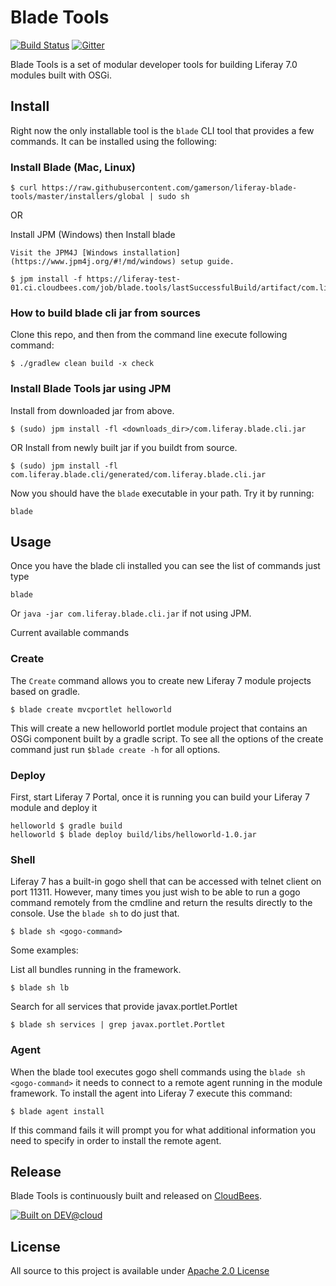 # Blade Tools

[![Build Status](https://liferay-test-01.ci.cloudbees.com/job/blade.tools/badge/icon)](https://liferay-test-01.ci.cloudbees.com/job/blade.tools/)
[![Gitter](https://badges.gitter.im/Join%20Chat.svg)](https://gitter.im/gamerson/liferay-blade-tools?utm_source=badge&utm_medium=badge&utm_campaign=pr-badge&utm_content=badge)

Blade Tools is a set of modular developer tools for building Liferay 7.0 modules built with OSGi.

## Install 

Right now the only installable tool is the ```blade``` CLI tool that provides a few commands.  It can be installed using the following:

### Install Blade (Mac, Linux)
```
$ curl https://raw.githubusercontent.com/gamerson/liferay-blade-tools/master/installers/global | sudo sh
```

OR

Install JPM (Windows) then Install blade
```
Visit the JPM4J [Windows installation](https://www.jpm4j.org/#!/md/windows) setup guide.
```
```
$ jpm install -f https://liferay-test-01.ci.cloudbees.com/job/blade.tools/lastSuccessfulBuild/artifact/com.liferay.blade.cli/generated/com.liferay.blade.cli.jar
```

### How to build blade cli jar from sources

Clone this repo, and then from the command line execute following command:

```
$ ./gradlew clean build -x check
```

### Install Blade Tools jar using JPM

Install from downloaded jar from above.

```
$ (sudo) jpm install -fl <downloads_dir>/com.liferay.blade.cli.jar
```

OR Install from newly built jar if you buildt from source.

```
$ (sudo) jpm install -fl com.liferay.blade.cli/generated/com.liferay.blade.cli.jar
```

Now you should have the ```blade``` executable in your path. Try it by running:

```
blade
```

## Usage

Once you have the blade cli installed you can see the list of commands just type
```
blade
```

Or ```java -jar com.liferay.blade.cli.jar``` if not using JPM.

Current available commands

### Create

The ```Create``` command allows you to create new Liferay 7 module projects based on gradle.

```
$ blade create mvcportlet helloworld 
```

This will create a new helloworld portlet module project that contains an OSGi component built by a gradle script.
 To see all the options of the create command just run ```$blade create -h``` for all options.

### Deploy

First, start Liferay 7 Portal, once it is running you can build your Liferay 7 module and deploy it

```
helloworld $ gradle build
helloworld $ blade deploy build/libs/helloworld-1.0.jar
```

### Shell

Liferay 7 has a built-in gogo shell that can be accessed with telnet client on port 11311.  However, many times you just wish
to be able to run a gogo command remotely from the cmdline and return the results directly to the console.  Use the ```blade sh``` to do just that.

```
$ blade sh <gogo-command>
```

Some examples:

List all bundles running in the framework.
```
$ blade sh lb
```

Search for all services that provide javax.portlet.Portlet
```
$ blade sh services | grep javax.portlet.Portlet
```

### Agent

When the blade tool executes gogo shell commands using the ```blade sh <gogo-command>``` it needs to connect to a remote agent running in the module framework.  To install the agent into Liferay 7 execute this command:

```
$ blade agent install
```

If this command fails it will prompt you for what additional information you need to specify in order to install the remote agent.  

## Release
Blade Tools is continuously built and released on [CloudBees](https://https://liferay-test-01.ci.cloudbees.com/job/blade.tools/).

[![Built on DEV@cloud](http://www.cloudbees.com/sites/default/files/Button-Built-on-CB-1.png)](http://www.cloudbees.com/foss/foss-dev.cb)

## License
All source to this project is available under [Apache 2.0 License](/LICENSE.txt)
